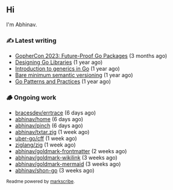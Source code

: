 ## Hi

I'm Abhinav.

### ✍️ Latest writing


- [GopherCon 2023: Future-Proof Go Packages](https://abhinavg.net/2023/09/27/future-proof-packages/) (3 months ago)
- [Designing Go Libraries](https://abhinavg.net/2022/12/06/designing-go-libraries/) (1 year ago)
- [Introduction to generics in Go](https://abhinavg.net/2022/11/23/generics-intro/) (1 year ago)
- [Bare minimum semantic versioning](https://abhinavg.net/2022/11/07/semver/) (1 year ago)
- [Go Patterns and Practices](https://abhinavg.net/2022/09/19/go-patterns-and-practices-talk/) (1 year ago)

### 🪵 Ongoing work


- [bracesdev/errtrace](https://github.com/bracesdev/errtrace) (6 days ago)
- [abhinav/home](https://github.com/abhinav/home) (6 days ago)
- [abhinav/pinch](https://github.com/abhinav/pinch) (6 days ago)
- [abhinav/txtar.zig](https://github.com/abhinav/txtar.zig) (1 week ago)
- [uber-go/cff](https://github.com/uber-go/cff) (1 week ago)
- [ziglang/zig](https://github.com/ziglang/zig) (1 week ago)
- [abhinav/goldmark-frontmatter](https://github.com/abhinav/goldmark-frontmatter) (2 weeks ago)
- [abhinav/goldmark-wikilink](https://github.com/abhinav/goldmark-wikilink) (3 weeks ago)
- [abhinav/goldmark-mermaid](https://github.com/abhinav/goldmark-mermaid) (3 weeks ago)
- [abhinav/shon-go](https://github.com/abhinav/shon-go) (3 weeks ago)

<sub>Readme powered by [markscribe](https://github.com/muesli/markscribe).</sub>
